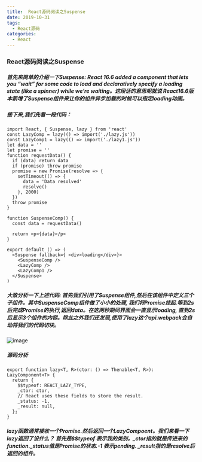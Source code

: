 ```yaml
---
title:  React源码阅读之Suspense
date: 2019-10-31
tags:
  - React源码
categories:
  - React
---
```


### React源码阅读之Suspense

##### 首先来简单的介绍一下Suspense: React 16.6 added a <Suspense> component that lets you “wait” for some code to load and declaratively specify a loading state (like a spinner) while we’re waiting。这段话的意思呢就说 React16.6版本新增了Suspense组件来让你的组件异步加载的时候可以指定loading动画。

##### 接下来,我们先看一段代码：

```
import React, { Suspense, lazy } from 'react'
const LazyComp = lazy(() => import('./lazy.js'))
const LazyComp1 = lazy(() => import('./lazy1.js'))
let data = ''
let promise = ''
function requestData() {
  if (data) return data
  if (promise) throw promise
  promise = new Promise(resolve => {
    setTimeout(() => {
      data = 'Data resolved'
      resolve()
    }, 2000)
  })
  throw promise
}

function SuspenseComp() {
  const data = requestData()

  return <p>{data}</p>
}

export default () => (
  <Suspense fallback={ <div>loading</div>}>
    <SuspenseComp />
    <LazyComp />
    <LazyComp1 />
  </Suspense>
)

```

##### 大致分析一下上述代码: 首先我们引用了Suspense组件,然后在该组件中定义三个子组件。其中SuspenseComp组件做了小小的处理, 我们将Promise挂起.等到2s后完成Promise的执行,返回data。在这两秒期间界面会一直显示loading, 直到2s后显示3个组件的内容。除此之外我们还发现,使用了lazy这个api.webpack会自动将我们的代码切块。
![image](./img/lazy.jpg)


##### 源码分析

```
export function lazy<T, R>(ctor: () => Thenable<T, R>): LazyComponent<T> {
  return {
    $$typeof: REACT_LAZY_TYPE,
    _ctor: ctor,
    // React uses these fields to store the result.
    _status: -1,
    _result: null,
  };
}
```

##### lazy函数通常接收一个Promise.然后返回一个LazyCompoent。我们来看一下lazy返回了设什么？ 首先是$$typeof 表示我的类别。_ctor指的就是传进来的function._status值是Promise的状态.-1 表示pending. _result指的是resolve后返回的组件。